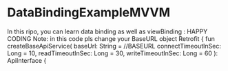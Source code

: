 # DataBindingExampleMVVM
In this ripo, you can learn data binding as well as viewBinding : HAPPY CODING 
Note: in this code pls change your BaseURL
object Retrofit {
    fun createBaseApiService(
        baseUrl: String = //BASEURL
        connectTimeoutInSec: Long = 10,
        readTimeoutInSec: Long = 30,
        writeTimeoutInSec: Long = 60
    ): ApiInterface {

      
